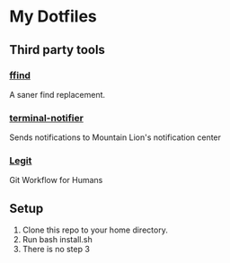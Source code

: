 # My Dotfiles

## Third party tools 

### [ffind](https://github.com/jaimebuelta/ffind) 
A saner find replacement. 

### [terminal-notifier](https://github.com/alloy/terminal-notifier)
Sends notifications to Mountain Lion's notification center

### [Legit](http://www.git-legit.org/)
Git Workflow for Humans

## Setup

1. Clone this repo to your home directory.
2. Run bash install.sh
3. There is no step 3